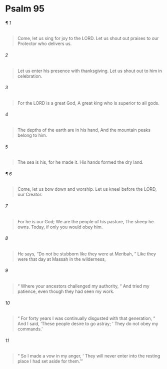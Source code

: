 # Psalm 95
###### ¶ 1
> Come, let us sing for joy to the LORD.
> Let us shout out praises to our Protector who delivers us.
###### 2
> Let us enter his presence with thanksgiving.
> Let us shout out to him in celebration.
###### 3
> For the LORD is a great God,
> A great king who is superior to all gods.
###### 4
> The depths of the earth are in his hand,
> And the mountain peaks belong to him.
###### 5
> The sea is his, for he made it.
> His hands formed the dry land.
###### ¶ 6
> Come, let us bow down and worship.
> Let us kneel before the LORD, our Creator.
###### 7
> For he is our God;
> We are the people of his pasture,
> The sheep he owns.
> Today, if only you would obey him.
###### 8
> He says, “Do not be stubborn like they were at Meribah,
>  “ Like they were that day at Massah in the wilderness,
###### 9
>  “ Where your ancestors challenged my authority,
>  “ And tried my patience, even though they had seen my work.
###### 10
>  “ For forty years I was continually disgusted with that generation,
>  “ And I said, ‘These people desire to go astray;
>  ‘ They do not obey my commands.’
###### 11
>  “ So I made a vow in my anger,
>  ‘ They will never enter into the resting place I had set aside for them.’”
